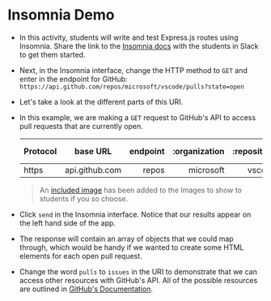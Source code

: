 # Insomnia Demo

* In this activity, students will write and test Express.js routes using Insomnia. Share the link to the [Insomnia docs](https://docs.insomnia.rest/insomnia/get-started) with the students in Slack to get them started.

* Next, in the Insomnia interface, change the HTTP method to `GET` and enter in the endpoint for GitHub:  `https://api.github.com/repos/microsoft/vscode/pulls?state=open`

* Let's take a look at the different parts of this URI.

* In this example, we are making a `GET` request to GitHub's API to access pull requests that are currently open.

    | Protocol |    base URL    | endpoint | :organization | :repository | :resource | query string |
    | :------- | :------------: | -------: | ------------: | ----------: | --------: | -----------: |
    | https    | api.github.com |    repos |     microsoft |      vscode |     pulls |   state=open |

    > An [included image](./Images/00-endpoint.png) has been added to the Images to show to students if you so choose.

* Click `send` in the Insomnia interface. Notice that our results appear on the left hand side of the app.

* The response will contain an array of objects that we could map through, which would be handy if we wanted to create some HTML elements for each open pull request.

* Change the word `pulls` to `issues` in the URI to demonstrate that we can access other resources with GitHub's API. All of the possible resources are outlined in [GitHub's Documentation](https://docs.github.com/en/rest/reference).
